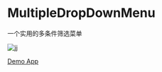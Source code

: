 # MultipleDropDownMenu

一个实用的多条件筛选菜单

![jj](https://cloud.githubusercontent.com/assets/6917228/8301521/01279a94-19c1-11e5-9ad9-193eb4736c51.gif)

<a href="https://raw.githubusercontent.com/dongjunkun/MultipleDropDownMenu/master/simple.apk">Demo App</a>
